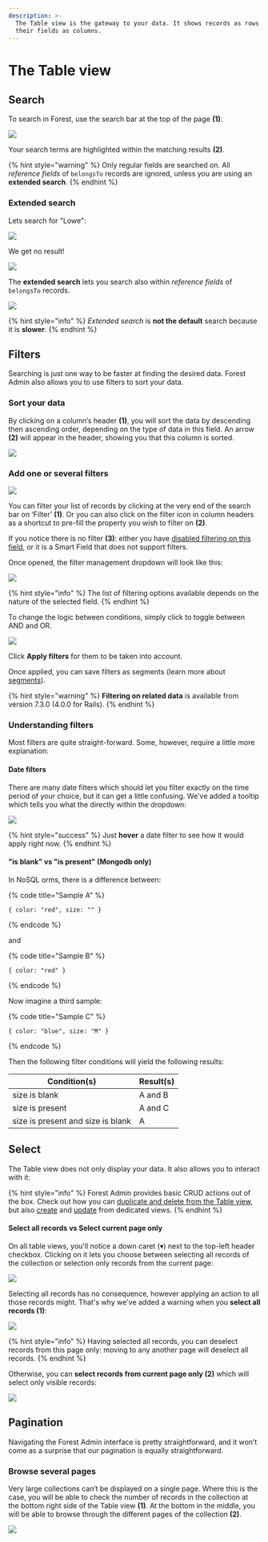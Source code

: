```yaml
---
description: >-
  The Table view is the gateway to your data. It shows records as rows and
  their fields as columns.
---
```


# The Table view

## Search

To search in Forest, use the search bar at the top of the page **(1)**:

![](<../../.gitbook/assets/2022-01-26_17.35.18.png>)

Your search terms are highlighted within the matching results **(2)**.

{% hint style="warning" %}
Only regular fields are searched on. All _reference fields_ of `belongsTo` records are ignored, unless you are using an **extended search**.
{% endhint %}

### Extended search

Lets search for "Lowe":

![](<../../.gitbook/assets/2020-01-17_16.27.33.png>)

We get no result!&#x20;

![](<../../.gitbook/assets/2020-01-17_16.28.26.png>)

The **extended search** lets you search also within _reference fields_ of `belongsTo` records.

![](<../../.gitbook/assets/image (331).png>)

{% hint style="info" %}
_Extended search_ is **not the default** search because it is **slower**.
{% endhint %}

## Filters

Searching is just one way to be faster at finding the desired data. Forest Admin also allows you to use filters to sort your data.

### Sort your data

By clicking on a column’s header **(1)**, you will sort the data by descending then ascending order, depending on the type of data in this field. An arrow **(2)** will appear in the header, showing you that this column is sorted.

![](<../../.gitbook/assets/2019-06-28_16.06.09.png>)

### Add one or several filters

![](<../../.gitbook/assets/2019-08-12_18.16.32.png>)

You can filter your list of records by clicking at the very end of the search bar on ‘Filter’ **(1)**. Or you can also  click on the filter icon in column headers as a shortcut to pre-fill the property you wish to filter on **(2)**.&#x20;

If you notice there is no filter **(3)**: either you have [disabled filtering on this field](../../collections/customize-your-fields/#basic-settings), or it is a Smart Field that does not support filters.

Once opened, the filter management dropdown will look like this:

![](<../../.gitbook/assets/image (388).png>)

{% hint style="info" %}
The list of filtering options available depends on the nature of the selected field.
{% endhint %}

To change the logic between conditions, simply click to toggle between AND and OR.

![](<../../.gitbook/assets/2019-08-12_18.32.27.png>)

Click **Apply filters** for them to be taken into account.

Once applied, you can save filters as segments (learn more about [segments](../../collections/segments.md#what-is-a-segment)).

{% hint style="warning" %}
**Filtering on related data** is available from version 7.3.0 (4.0.0 for Rails).
{% endhint %}

### Understanding filters

Most filters are quite straight-forward. Some, however, require a little more explanation:

#### Date filters

There are many date filters which should let you filter exactly on the time period of your choice, but it can get a little confusing. We've added a tooltip which tells you what the directly within the dropdown:

![](../../.gitbook/assets/docforest.png)

{% hint style="success" %}
Just **hover** a date filter to see how it would apply right now.
{% endhint %}

#### "is blank" vs "is present" (Mongodb only)

In NoSQL orms, there is a difference between:

{% code title="Sample A" %}
```
{ color: "red", size: "" }
```
{% endcode %}

and

{% code title="Sample B" %}
```
{ color: "red" }
```
{% endcode %}

Now imagine a third sample:

{% code title="Sample C" %}
```
{ color: "blue", size: "M" }
```
{% endcode %}

Then the following filter conditions will yield the following results:

| Condition(s)                      | Result(s) |
| --------------------------------- | --------- |
| size is blank                     | A and B   |
| size is present                   | A and C   |
| size is present and size is blank | A         |

## Select

The Table view does not only display your data. It also allows you to interact with it:

{% hint style="info" %}
Forest Admin provides basic CRUD actions out of the box. Check out how you can [duplicate and delete from the Table view](../../collections/actions/#native-actions), but also [create](../../collections/actions/create-a-record.md) and [update](../../collections/actions/edit-a-record.md) from dedicated views.
{% endhint %}

#### Select all records vs Select current page only

On all table views, you'll notice a down caret (▾) next to the top-left header checkbox. Clicking on it lets you choose between selecting all records of the collection or selection only records from the current page:

![](<../../.gitbook/assets/2020-03-05_17.47.07 copie.png>)

Selecting all records has no consequence, however applying an action to all those records might. That's why we've added a warning when you **select all records (1)**:

![](<../../.gitbook/assets/2020-03-05_17.47.19 copie.png>)

{% hint style="info" %}
Having selected all records, you can deselect records from this page only: moving to any another page will deselect all records.
{% endhint %}

Otherwise, you can **select records from current page only (2)** which will select only visible records:

![](<../../.gitbook/assets/2020-03-05_17.47.40 copie.png>)

## Pagination

Navigating the Forest Admin interface is pretty straightforward, and it won’t come as a surprise that our pagination is equally straightforward.

### Browse several pages

Very large collections can’t be displayed on a single page. Where this is the case, you will be able to check the number of records in the collection at the bottom right side of the Table view **(1)**. At the bottom in the middle, you will be able to browse through the different pages of the collection **(2)**.

![](<../../.gitbook/assets/2019-06-28_15.53.01.png>)
